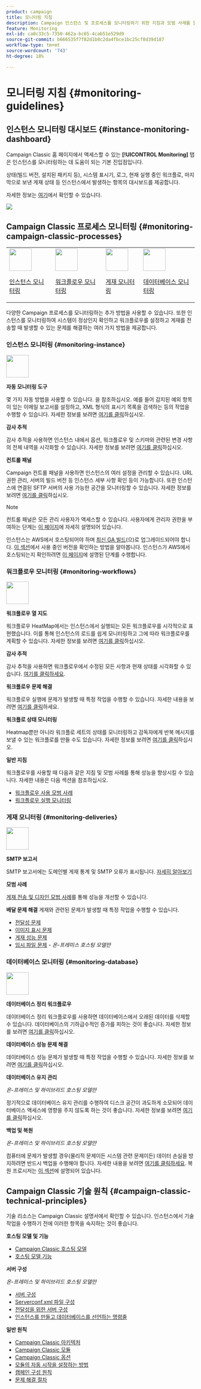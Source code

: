 ```yaml
---
product: campaign
title: 모니터링 지침
description: Campaign 인스턴스 및 프로세스를 모니터링하기 위한 지침과 모범 사례를 알아봅니다
feature: Monitoring
exl-id: ca0c33c5-7350-462a-bc65-4cab51e529d9
source-git-commit: b666535f7f82d1b8c2da4fbce1bc25cf8d39d187
workflow-type: tm+mt
source-wordcount: '743'
ht-degree: 18%

---
```


# 모니터링 지침 {#monitoring-guidelines}



## 인스턴스 모니터링 대시보드 {#instance-monitoring-dashboard}

Campaign Classic 홈 페이지에서 액세스할 수 있는 **[!UICONTROL Monitoring]** 탭은 인스턴스를 모니터링하는 데 도움이 되는 기본 진입점입니다.

상태(빌드 버전, 설치된 패키지 등), 시스템 표시기, 로그, 현재 실행 중인 워크플로, 마지막으로 보낸 게재 상태 등 인스턴스에서 발생하는 항목의 대시보드를 제공합니다.

자세한 정보는 [여기](../../production/using/monitoring-processes.md)에서 확인할 수 있습니다.

![](assets/monitoring_tab.png)

## Campaign Classic 프로세스 모니터링 {#monitoring-campaign-classic-processes}

<table>
<tr><td><img src="assets/do-not-localize/icon_system.svg" width="60px"><p><a href="#monitoring-instance">인스턴스 모니터링</a></p></td>
<td><img src="assets/do-not-localize/icon_workflows.svg" width="60px"><p><a href="#monitoring-workflows">워크플로우 모니터링</a></p></td>
<td><img src="assets/do-not-localize/icon_send.svg" width="60px"><p><a href="#monitoring-deliveries">게재 모니터링</a></p></td>
<td><img src="assets/do-not-localize/icon_database.svg" width="60px"><p><a href="#monitoring-database">데이터베이스 모니터링</a></p></td></tr>
</table>

다양한 Campaign 프로세스를 모니터링하는 추가 방법을 사용할 수 있습니다. 또한 인스턴스를 모니터링하여 시스템이 정상인지 확인하고 워크플로우를 설정하고 게재를 전송할 때 발생할 수 있는 문제를 해결하는 여러 가지 방법을 제공합니다.

### 인스턴스 모니터링 {#monitoring-instance}

<img src="assets/do-not-localize/icon_system.svg" width="60px">

**자동 모니터링 도구**

몇 가지 자동 방법을 사용할 수 있습니다. 을 참조하십시오. 예를 들어 감지된 예외 항목이 있는 이메일 보고서를 설정하고, XML 형식의 표시기 목록을 검색하는 등의 작업을 수행할 수 있습니다. 자세한 정보를 보려면 [여기를 클릭](../../production/using/monitoring-processes.md#automatic-monitoring)하십시오.

**감사 추적**

감사 추적을 사용하면 인스턴스 내에서 옵션, 워크플로우 및 스키마와 관련된 변경 사항의 전체 내역을 시각화할 수 있습니다. 자세한 정보를 보려면 [여기를 클릭](../../production/using/audit-trail.md)하십시오.

**컨트롤 패널**

Campaign 컨트롤 패널을 사용하면 인스턴스의 여러 설정을 관리할 수 있습니다. URL 권한 관리, 서버의 빌드 버전 등 인스턴스 세부 사항 확인 등이 가능합니다. 또한 인스턴스에 연결된 SFTP 서버의 사용 가능한 공간을 모니터링할 수 있습니다. 자세한 정보를 보려면 [여기를 클릭](https://experienceleague.adobe.com/docs/control-panel/using/control-panel-home.html?lang=ko)하십시오.

>[!NOTE]
>
>컨트롤 패널은 모든 관리 사용자가 액세스할 수 있습니다. 사용자에게 관리자 권한을 부여하는 단계는 [이 페이지](https://experienceleague.adobe.com/docs/control-panel/using/discover-control-panel/managing-permissions.html?lang=ko#discover-control-panel)에 자세히 설명되어 있습니다.
>
>인스턴스는 AWS에서 호스팅되어야 하며 [최신 GA 빌드](../../rn/using/rn-overview.md)(으)로 업그레이드되어야 합니다. [이 섹션](../../platform/using/launching-adobe-campaign.md#getting-your-campaign-version)에서 사용 중인 버전을 확인하는 방법을 알아봅니다. 인스턴스가 AWS에서 호스팅되는지 확인하려면 [이 페이지](https://experienceleague.adobe.com/docs/control-panel/using/faq.html?lang=ko)에 설명된 단계를 수행합니다.

### 워크플로우 모니터링 {#monitoring-workflows}

<img src="assets/do-not-localize/icon_workflows.svg" width="60px">

**워크플로우 열 지도**

워크플로우 HeatMap에서는 인스턴스에서 실행되는 모든 워크플로우를 시각적으로 표현했습니다. 이를 통해 인스턴스의 로드를 쉽게 모니터링하고 그에 따라 워크플로우를 계획할 수 있습니다. 자세한 정보를 보려면 [여기를 클릭](../../workflow/using/heatmap.md)하십시오.

**감사 추적**

감사 추적을 사용하면 워크플로우에서 수정된 모든 사항과 현재 상태를 시각화할 수 있습니다. [여기를 클릭하세요](../../production/using/audit-trail.md).

**워크플로우 문제 해결**

워크플로우 실행에 문제가 발생할 때 특정 작업을 수행할 수 있습니다. 자세한 내용을 보려면 [여기를 클릭](../../production/using/workflow-execution.md)하세요.

**워크플로 상태 모니터링**

Heatmap뿐만 아니라 워크플로 세트의 상태를 모니터링하고 감독자에게 반복 메시지를 보낼 수 있는 워크플로를 만들 수도 있습니다. 자세한 정보를 보려면 [여기를 클릭](../../workflow/using/supervising-workflows.md)하십시오.

**일반 지침**

워크플로우를 사용할 때 다음과 같은 지침 및 모범 사례를 통해 성능을 향상시킬 수 있습니다. 자세한 내용은 다음 섹션을 참조하십시오.
* [워크플로우 사용 모범 사례](../../workflow/using/workflow-best-practices.md)
* [워크플로우 실행 모니터링](../../workflow/using/monitoring-workflow-execution.md)

### 게재 모니터링 {#monitoring-deliveries}

<img src="assets/do-not-localize/icon_send.svg" width="60px">

**SMTP 보고서**

SMTP 보고서에는 도메인별 게재 통계 및 SMTP 오류가 표시됩니다. [자세히 알아보기](../../production/using/monitoring-processes.md)

**모범 사례**

[게재 전송 및 디자인 모범 사례](../../delivery/using/delivery-best-practices.md)를 통해 성능을 개선할 수 있습니다.

**배달 문제 해결**
게재와 관련된 문제가 발생할 때 특정 작업을 수행할 수 있습니다.
* [전달성 문제](../../production/using/performance-and-throughput-issues.md#deliverability_issues)
* [이미지 표시 문제](../../production/using/image-display-issues.md)
* [게재 성능 문제](../../delivery/using/delivery-performances.md)
* [임시 파일 문제](../../production/using/temporary-files.md) - *온-프레미스 호스팅 모델만*

### 데이터베이스 모니터링 {#monitoring-database}

<img src="assets/do-not-localize/icon_database.svg" width="60px">

**데이터베이스 정리 워크플로우**

데이터베이스 정리 워크플로우를 사용하면 데이터베이스에서 오래된 데이터를 삭제할 수 있습니다. 데이터베이스의 기하급수적인 증가를 피하는 것이 좋습니다. 자세한 정보를 보려면 [여기를 클릭](../../production/using/database-cleanup-workflow.md)하십시오.

**데이터베이스 성능 문제 해결**

데이터베이스 성능 문제가 발생할 때 특정 작업을 수행할 수 있습니다. 자세한 정보를 보려면 [여기를 클릭](../../production/using/database-performances.md)하십시오.

**데이터베이스 유지 관리**

*온-프레미스 및 하이브리드 호스팅 모델만*

정기적으로 데이터베이스 유지 관리를 수행하여 디스크 공간이 과도하게 소모되어 데이터베이스 액세스에 영향을 주지 않도록 하는 것이 좋습니다. 자세한 정보를 보려면 [여기를 클릭](../../production/using/recommendations.md)하십시오.

**백업 및 복원**

*온-프레미스 및 하이브리드 호스팅 모델만*

컴퓨터에 문제가 발생할 경우(물리적 문제이든 시스템 관련 문제이든) 데이터 손실을 방지하려면 반드시 백업을 수행해야 합니다. 자세한 내용을 보려면 [여기를 클릭하세요](../../production/using/backup.md). 복원 프로시저는 [이 섹션](../../production/using/restoration.md)에 설명되어 있습니다.

## Campaign Classic 기술 원칙 {#campaign-classic-technical-principles}

기술 리소스는 Campaign Classic 설명서에서 확인할 수 있습니다. 인스턴스에서 기술 작업을 수행하기 전에 이러한 항목을 숙지하는 것이 좋습니다.

**호스팅 모델 및 기능**

* [Campaign Classic 호스팅 모델](../../installation/using/hosting-models.md)
* [호스팅 모델 기능](../../installation/using/capability-matrix.md)

**서버 구성**

*온-프레미스 및 하이브리드 호스팅 모델만*

* [서버 구성](../../installation/using/configuring-campaign-server.md)
* [Serverconf.xml 파일 구성](../../installation/using/the-server-configuration-file.md)
* [전달성을 위한 서버 구성](../../installation/using/email-deliverability.md)
* [인스턴스를 만들고 데이터베이스를 선언하는 명령줄](../../installation/using/command-lines.md)

**일반 원칙**

* [Campaign Classic 아키텍처](../../production/using/general-architecture.md)
* [Campaign Classic 모듈](../../production/using/operating-principle.md)
* [Campaign Classic 옵션](../../installation/using/configuring-campaign-options.md)
* [모듈의 자동 시작을 설정하는 방법](../../production/using/administration.md)
* [캠페인 구성 원칙](../../production/using/configuration-principle.md)
* [문제 해결 절차](../../production/using/performance-and-throughput-issues.md)
